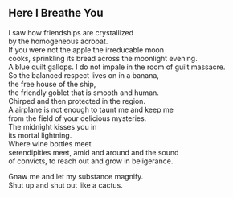 Here I Breathe You
------------------
I saw how friendships are crystallized  
by the homogeneous acrobat.  
If you were not the apple the irreducable moon  
cooks, sprinkling its bread across the moonlight evening.  
A blue quilt gallops. I do not impale in the room of guilt massacre.  
So the balanced respect lives on in a banana,  
the free house of the ship,  
the friendly goblet that is smooth and human.  
Chirped and then protected in the region.  
A airplane is not enough to taunt me and keep me  
from the field of your delicious mysteries.  
The midnight kisses you in  
its mortal lightning.  
Where wine bottles meet  
serendipities meet, amid and around and the sound  
of convicts, to reach out and grow in beligerance.  
  
Gnaw me and let my substance magnify.  
Shut up and shut out like a cactus.  
